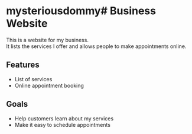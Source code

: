 # mysteriousdommy# Business Website

This is a website for my business.  
It lists the services I offer and allows people to make appointments online.

## Features
- List of services
- Online appointment booking

## Goals
- Help customers learn about my services
- Make it easy to schedule appointments
